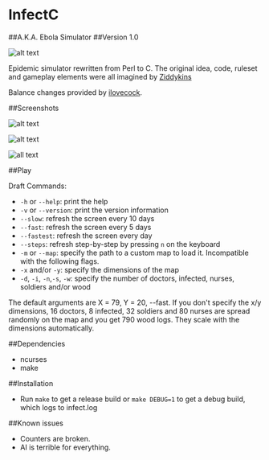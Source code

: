 InfectC
=========
##A.K.A. Ebola Simulator
##Version 1.0

![alt text](http://fc07.deviantart.net/fs70/i/2014/238/0/2/ebola_chan_pony_by_kaboderp_sketchy-d7wtbj5.jpg "Thank you, Ebola-chan!")

Epidemic simulator rewritten from Perl to C. The original idea, code, ruleset and gameplay elements were all imagined by [Ziddykins](https://github.com/Ziddykins/Infect)

Balance changes provided by [ilovecock](https://github.com/ilovecock/Infect).

##Screenshots

![alt text](https://i.imgur.com/2PdkMTw.png "Main Menu")

![alt text](https://i.imgur.com/At8KNFY.png "Hostpital.vrs") 

![all text](https://i.imgur.com/MgZ5IIK.png "InfectC logo map")

##Play

Draft Commands:

- ```-h``` or ```--help```: print the help
- ```-v``` or ```--version```: print the version information
- ```--slow```: refresh the screen every 10 days
- ```--fast```: refresh the screen every 5 days
- ```--fastest```: refresh the screen every day
- ```--steps```: refresh step-by-step by pressing ```n``` on the keyboard
- ```-m``` or ```--map```: specify the path to a custom map to load it. Incompatible with the following flags.
- ```-x``` and/or ```-y```: specify the dimensions of the map
- ```-d```, ```-i```, ```-n```,```-s```, ```-w```: specify the number of doctors, infected, nurses, soldiers and/or wood

The default arguments are X = 79, Y = 20, --fast. If you don't specify the x/y dimensions, 16 doctors, 8 infected, 32 soldiers and 80 nurses are spread randomly on the map and you get 790 wood logs. They scale with the dimensions automatically.

##Dependencies

- ncurses
- make

##Installation

- Run ```make``` to get a release build or ```make DEBUG=1``` to get a debug build, which logs to infect.log

##Known issues

- Counters are broken.
- AI is terrible for everything.
